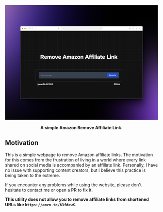 <div align="center">
  <a href="https://jgcarrillo.com">
    <img src="docs/images/banner.png">
  </a>
  <p>
    <b>
      A simple Amazon Remove Affiliate Link.
    </b>
  </p>
</div>

## Motivation

This is a simple webpage to remove Amazon affiliate links. The motivation for this comes from the frustration of living in a world where every link shared on social media is accompanied by an affiliate link. Personally, I have no issue with supporting content creators, but I believe this practice is being taken to the extreme.

If you encounter any problems while using the website, please don't hesitate to contact me or open a PR to fix it.

**This utility does not allow you to remove affiliate links from shortened URLs like `https://amzn.to/83fdewK`**.
